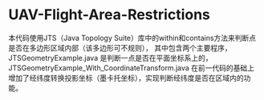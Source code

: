 # UAV-Flight-Area-Restrictions
本代码使用JTS（Java Topology Suite）库中的within和contains方法来判断点是否在多边形区域内部（该多边形可不规则），
其中包含两个主要程序，
JTSGeometryExample.java 是判断一点是否在平面坐标系上的，
JTSGeometryExample_With_CoordinateTransform.java 在前一代码的基础上增加了经纬度转换投影坐标（墨卡托坐标），实现判断经纬度是否在区域内的功能。

